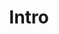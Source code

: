 ---
title: Intro
position_number: 1
parameters:
  - name:
    content:
content_markdown: |-
  Welcome to NodeJS DOC.

  Content not currently available. Please come back later.
  {: .info }
left_code_blocks:
  - code_block:
    title:
    language:
right_code_blocks:
  - code_block:
    title:
    language:
---